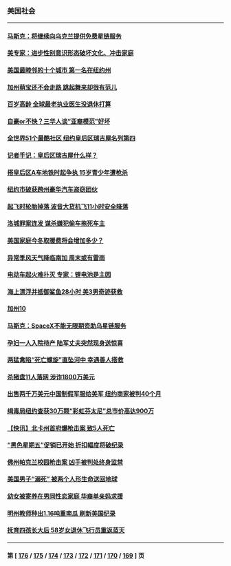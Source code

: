 ### 美国社会
---
#### [马斯克：将继续向乌克兰提供免费星链服务](../../pages/ncid1078160/n13845582.md) 
#### [美专家：进步性别意识形态破坏文化、冲击家庭](../../pages/ncid1078160/n13846325.md) 
#### [美国最睦邻的十个城市 第一名在纽约州](../../pages/ncid1078160/n13846284.md) 
#### [加州萌宝还不会走路 跳起舞来却很有范儿](../../pages/ncid1078160/n13845806.md) 
#### [百岁高龄 全球最老执业医生没退休打算](../../pages/ncid1078160/n13845877.md) 
#### [自豪or不快？三华人谈“亚裔模范”好坏](../../pages/ncid1078160/n13845812.md) 
#### [全世界51个最酷社区  纽约皇后区瑞吉屋名列第四](../../pages/ncid1078160/n13845770.md) 
#### [记者手记：皇后区瑞吉屋什么样？](../../pages/ncid1078160/n13845765.md) 
#### [搭皇后区A车地铁时起争执 15岁青少年遭枪杀](../../pages/ncid1078160/n13845814.md) 
#### [纽约市破获跨州豪华汽车盗窃团伙](../../pages/ncid1078160/n13845781.md) 
#### [起飞时轮胎掉落 波音大货机飞11小时安全降落](../../pages/ncid1078160/n13845760.md) 
#### [洛城罪案连发 谋杀嫌犯偷车拖死车主](../../pages/ncid1078160/n13845709.md) 
#### [美国家庭今冬取暖费将会增加多少？](../../pages/ncid1078160/n13845670.md) 
#### [异常季风天气降临南加 周末或有雷雨](../../pages/ncid1078160/n13845704.md) 
#### [电动车起火难扑灭 专家：锂电池是主因](../../pages/ncid1078160/n13845220.md) 
#### [海上漂浮并抵御鲨鱼28小时 美3男奇迹获救](../../pages/ncid1078160/n13845486.md) 
#### [加州10](../../pages/ncid1078160/n13845636.md) 
#### [马斯克：SpaceX不能无限期资助乌星链服务](../../pages/ncid1078160/n13845478.md) 
#### [孕妇一人入院待产 陆军丈夫突然现身送惊喜](../../pages/ncid1078160/n13845054.md) 
#### [两猛禽陷“死亡螺旋”直坠河中 幸遇善人搭救](../../pages/ncid1078160/n13845167.md) 
#### [杀猪盘11人落网 涉诈1800万美元](../../pages/ncid1078160/n13845122.md) 
#### [出售两千万美元中国制假军服给美军 纽约商家被判40个月](../../pages/ncid1078160/n13845120.md) 
#### [缉毒局纽约查获30万颗“彩虹芬太尼”总市价高达900万](../../pages/ncid1078160/n13845031.md) 
#### [【快讯】北卡州首府爆枪击案 致5人死亡](../../pages/ncid1078160/n13844971.md) 
#### [“黑色星期五”促销已开始 折扣幅度将破纪录](../../pages/ncid1078160/n13844909.md) 
#### [佛州帕克兰校园枪击案 凶手被判处终身监禁](../../pages/ncid1078160/n13844857.md) 
#### [美国男子“溺死” 被两个人形生命送回地球](../../pages/ncid1078160/n13844734.md) 
#### [幼女被寄养在男同性恋家庭 华裔单亲妈求援](../../pages/ncid1078160/n13844811.md) 
#### [明州教师种出1.16吨重南瓜 刷新美国纪录](../../pages/ncid1078160/n13844388.md) 
#### [抚育四孩长大后 58岁女退休飞行员重返蓝天](../../pages/ncid1078160/n13844353.md) 

---
#### 第 [ [176](./176.md) / [175](./175.md) / [174](./174.md) / [173](./173.md) / [172](./172.md) / [171](./171.md) / [170](./170.md) / [169](./169.md) ] 页
